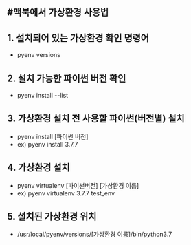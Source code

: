 #맥북에서 가상환경 사용법
-------------------------------
## 1. 설치되어 있는 가상환경 확인 명령어
* pyenv versions
## 2. 설치 가능한 파이썬 버전 확인
* pyenv install --list
## 3. 가상환경 설치 전 사용할 파이썬(버전별) 설치
* pyenv install [파이썬 버전]
* ex) pyenv install 3.7.7
## 4. 가상환경 설치
* pyenv virtualenv [파이썬버전] [가상환경 이름]
* ex) pyenv virtualenv 3.7.7 test_env
## 5. 설치된 가상환경 위치
* /usr/local/pyenv/versions/[가상환경 이름]/bin/python3.7
